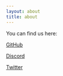 ```yaml
---
layout: about
title: about
---
```


You can find us here:

[GitHub](https://github.com/nushell/nushell)

[Discord](https://discord.gg/NtAbbGn)

[Twitter](https://twitter.com/nu_shell) 


